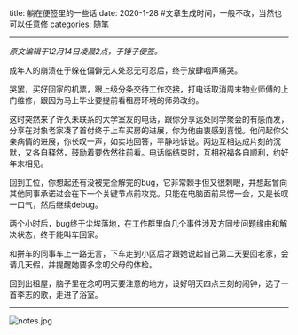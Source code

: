 title: 躺在便签里的一些话
date: 2020-1-28  #文章生成时间，一般不改，当然也可以任意修
categories: 随笔


---
*原文编辑于12月14日凌晨2点，于锤子便签。*

成年人的崩溃在于躲在偏僻无人处忍无可忍后，终于放肆咽声痛哭。

哭罢，买好回家的机票，跟上级分条交待工作交接，打电话取消周末物业师傅的上门维修，跟因为马上毕业要提前看租房环境的师弟改约。

这时突然来了许久未联系的大学室友的电话，跟你分享远处同学聚会的有感而发，分享在对象老家凑了首付终于上车买房的进展，你为他由衷感到喜悦。他问起你父亲病情的进展，你长叹一声，如实地回答，平静地诉说。两边互相达成片刻的沉默，又各自释然，鼓励着要依然往前看。电话临结束时，互相祝福各自顺利，约好年末相见。

回到工位，你想起还有没被完全解完的bug，它非常棘手但又很刺眼，并想起曾向其他同事承诺过会在下一个关键节点前攻克。只能在电脑面前呆愣一会，又是长叹一口气，然后继续debug。

两个小时后，bug终于尘埃落地，在工作群里向几个事件涉及方同步问题缘由和解决状态，终于能叫车回家。

和拼车的同事车上一路无言，下车走到小区后才跟她说起自己第二天要回老家，会请几天假，并提醒她要多念叨父母的体检。

回到出租屋，脑子里在念叨明天要注意的地方，设好明天四点三刻的闹钟，选了一首李志的歌，走进了浴室。

---

![notes.jpg](https://i.loli.net/2020/02/16/8sGwN6qSyvQYoCp.jpg)